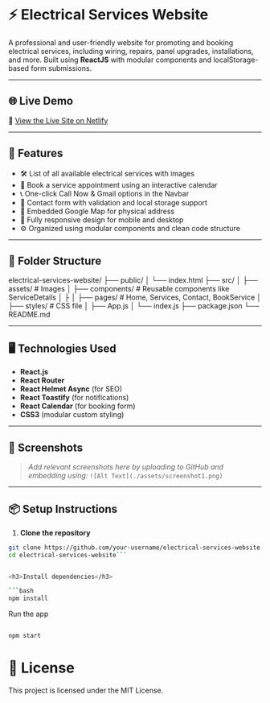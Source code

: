 # ⚡ Electrical Services Website

A professional and user-friendly website for promoting and booking electrical services, including wiring, repairs, panel upgrades, installations, and more. Built using **ReactJS** with modular components and localStorage-based form submissions.

---
## 🌐 Live Demo

🔗 [View the Live Site on Netlify](https://electrical-services-provider.netlify.app/services)

---

## 🚀 Features

- 🛠️ List of all available electrical services with images
- 📅 Book a service appointment using an interactive calendar
- 📞 One-click Call Now & Gmail options in the Navbar
- 📩 Contact form with validation and local storage support
- 📍 Embedded Google Map for physical address
- 📱 Fully responsive design for mobile and desktop
- ⚙️ Organized using modular components and clean code structure

---



## 📁 Folder Structure

electrical-services-website/
├── public/
│ └── index.html
├── src/
│ ├── assets/ # Images
│ ├── components/ # Reusable components like ServiceDetails
│ ├
│ ├── pages/ # Home, Services, Contact, BookService
│ ├── styles/ # CSS file
│ ├── App.js
│ └── index.js
├── package.json
└── README.md



---

## 🖥️ Technologies Used

- **React.js**
- **React Router**
- **React Helmet Async** (for SEO)
- **React Toastify** (for notifications)
- **React Calendar** (for booking form)
- **CSS3** (modular custom styling)

---

## 📸 Screenshots

> _Add relevant screenshots here by uploading to GitHub and embedding using:_
> `![Alt Text](./assets/screenshot1.png)`

---

## 📦 Setup Instructions

1. **Clone the repository**

```bash
git clone https://github.com/your-username/electrical-services-website.git
cd electrical-services-website```


<h3>Install dependencies</h3>

```bash
npm install
```

Run the app

```bash

npm start
```

# 📄 License
This project is licensed under the MIT License.

